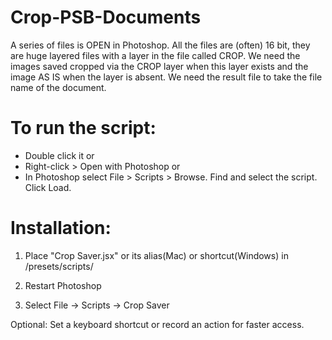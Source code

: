 # Crop-PSB-Documents
A series of files is OPEN in Photoshop.
All the files are (often) 16 bit, they are huge layered files with a layer in the file called CROP.
We need the images saved cropped via the CROP layer when this layer exists and the image AS IS when the layer is absent.
We need the result file to take the file name of the document.

# To run the script:
 - Double click it
or
 - Right-click > Open with Photoshop
or
 - In Photoshop select File > Scripts > Browse. Find and select the script. Click Load.

# Installation:
 1. Place "Crop Saver.jsx" or its alias(Mac) or shortcut(Windows) in <Photoshop Directory>/presets/scripts/

 2. Restart Photoshop

 3. Select File -> Scripts -> Crop Saver

 Optional: Set a keyboard shortcut or record an action for faster access.

